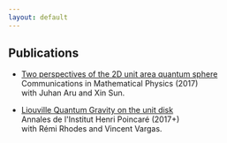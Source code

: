 ```yaml
---
layout: default
---
```


## Publications

* [Two perspectives of the 2D unit area quantum sphere](http://arxiv.org/abs/1512.06190)  
Communications in Mathematical Physics (2017)  
with Juhan Aru and Xin Sun.

* [Liouville Quantum Gravity on the unit disk](http://arxiv.org/abs/1502.04343)  
Annales de l'Institut Henri Poincaré (2017+)  
with Rémi Rhodes and Vincent Vargas.